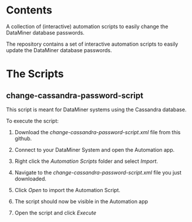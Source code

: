 # Contents

A collection of (interactive) automation scripts to easily change the DataMiner database passwords.

The repository contains a set of interactive automation scripts to easily update the DataMiner database passwords.

# The Scripts

## change-cassandra-password-script

This script is meant for DataMiner systems using the Cassandra database.

To execute the script:

1. Download the *change-cassandra-password-script.xml* file from this github.

1. Connect to your DataMiner System and open the Automation app.

1. Right click the *Automation Scripts* folder and select *Import*.

1. Navigate to the *change-cassandra-password-script.xml* file you just downloaded.

1. Click *Open* to import the Automation Script.

1. The script should now be visible in the Automation app

1. Open the script and click *Execute*
